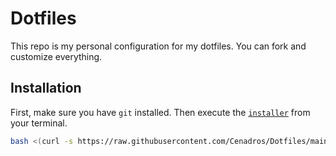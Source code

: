 # Dotfiles

This repo is my personal configuration for my dotfiles. You can fork and customize everything.

## Installation

First, make sure you have `git` installed. Then execute the [`installer`](installer) from your terminal.

```bash
bash <(curl -s https://raw.githubusercontent.com/Cenadros/Dotfiles/main/installer)
